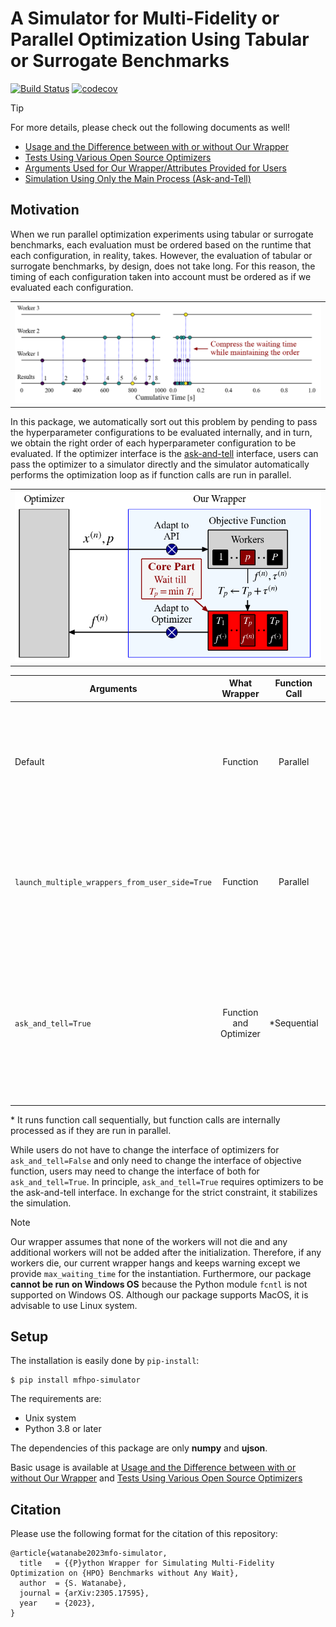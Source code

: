 # A Simulator for Multi-Fidelity or Parallel Optimization Using Tabular or Surrogate Benchmarks

[![Build Status](https://github.com/nabenabe0928/mfhpo-simulator/workflows/Functionality%20test/badge.svg?branch=main)](https://github.com/nabenabe0928/mfhpo-simulator)
[![codecov](https://codecov.io/gh/nabenabe0928/mfhpo-simulator/branch/main/graph/badge.svg?token=ZXWLF1HM2K)](https://codecov.io/gh/nabenabe0928/mfhpo-simulator)

> [!TIP]
> For more details, please check out the following documents as well!
> - [Usage and the Difference between with or without Our Wrapper](docs/usage.md)
> - [Tests Using Various Open Source Optimizers](docs/examples.md)
> - [Arguments Used for Our Wrapper/Attributes Provided for Users](docs/wrapper.md)
> - [Simulation Using Only the Main Process (Ask-and-Tell)](docs/ask-and-tell.md)

## Motivation

When we run parallel optimization experiments using tabular or surrogate benchmarks, each evaluation must be ordered based on the runtime that each configuration, in reality, takes.
However, the evaluation of tabular or surrogate benchmarks, by design, does not take long.
For this reason, the timing of each configuration taken into account must be ordered as if we evaluated each configuration.

<table>
    <tr>
        <td><img src="figs/compress-conceptual.png" alt=""></td>
    </tr>
</table>

In this package, we automatically sort out this problem by pending to pass the hyperparameter configurations to be evaluated internally, and in turn, we obtain the right order of each hyperparameter configuration to be evaluated.
If the optimizer interface is the [ask-and-tell](https://optuna.readthedocs.io/en/stable/tutorial/20_recipes/009_ask_and_tell.html) interface, users can pass the optimizer to a simulator directly and the simulator automatically performs the optimization loop as if function calls are run in parallel.

<table>
    <tr>
        <td><img src="figs/api-conceptual.png" alt=""></td>
    </tr>
</table>

| Arguments | What Wrapper | Function Call | Requirements | Benefits | Downsides |
|--|:--:|:--:|--|--|--|
| Default | Function  | Parallel | Optimizer spawns child threads or processes (e.g. [DEHB](examples/dehb.py) and [SMAC3](examples/smac.py)) | No need to change the optimizer interface and reproduce exactly how optimizers run | Could be very slow, unstable, and memory-intensive with a large `n_workers` |
|`launch_multiple_wrappers_from_user_side=True`  | Function  | Parallel | Optimizer uses Single-Program Multiple-Data (SPMD) such as MPI, or file-based or server-based synchronization (e.g. [NePS](examples/neps.py) and [BOHB](examples/bohb.py)) | Same above | Same above |
|`ask_and_tell=True` | Function and Optimizer | *Sequential | Optimizer must take the [ask-and-tell](https://optuna.readthedocs.io/en/stable/tutorial/20_recipes/009_ask_and_tell.html) interface (see [example](examples/ask_and_tell/)) | Fast, stable, and memory-efficient even with a large `n_workers` | Force the ask-and-tell interface, may unexpectedly ignore the memory bottleneck that could be caused by parallel runs, and not reproduce the random seed effect |

\* It runs function call sequentially, but function calls are internally processed as if they are run in parallel.

While users do not have to change the interface of optimizers for `ask_and_tell=False` and only need to change the interface of objective function, users may need to change the interface of both for `ask_and_tell=True`.
In principle, `ask_and_tell=True` requires optimizers to be the ask-and-tell interface.
In exchange for the strict constraint, it stabilizes the simulation.

> [!NOTE]
> Our wrapper assumes that none of the workers will not die and any additional workers will not be added after the initialization.
> Therefore, if any workers die, our current wrapper hangs and keeps warning except we provide `max_waiting_time` for the instantiation.
> Furthermore, our package **cannot be run on Windows OS** because the Python module `fcntl` is not supported on Windows OS.
> Although our package supports MacOS, it is advisable to use Linux system.

## Setup

The installation is easily done by `pip-install`:

```shell
$ pip install mfhpo-simulator
```

The requirements are:
- Unix system
- Python 3.8 or later

The dependencies of this package are only **numpy** and **ujson**.

Basic usage is available at [Usage and the Difference between with or without Our Wrapper](docs/usage.md) and [Tests Using Various Open Source Optimizers](docs/examples.md)

## Citation

Please use the following format for the citation of this repository:

```
@article{watanabe2023mfo-simulator,
  title   = {{P}ython Wrapper for Simulating Multi-Fidelity Optimization on {HPO} Benchmarks without Any Wait},
  author  = {S. Watanabe},
  journal = {arXiv:2305.17595},
  year    = {2023},
}
```
